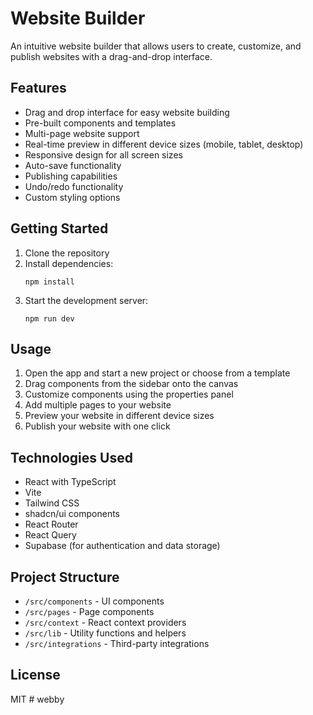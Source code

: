 
# Website Builder

An intuitive website builder that allows users to create, customize, and publish websites with a drag-and-drop interface.

## Features

- Drag and drop interface for easy website building
- Pre-built components and templates
- Multi-page website support
- Real-time preview in different device sizes (mobile, tablet, desktop)
- Responsive design for all screen sizes
- Auto-save functionality
- Publishing capabilities
- Undo/redo functionality
- Custom styling options

## Getting Started

1. Clone the repository
2. Install dependencies:
   ```
   npm install
   ```
3. Start the development server:
   ```
   npm run dev
   ```

## Usage

1. Open the app and start a new project or choose from a template
2. Drag components from the sidebar onto the canvas
3. Customize components using the properties panel
4. Add multiple pages to your website
5. Preview your website in different device sizes
6. Publish your website with one click

## Technologies Used

- React with TypeScript
- Vite
- Tailwind CSS
- shadcn/ui components
- React Router
- React Query
- Supabase (for authentication and data storage)

## Project Structure

- `/src/components` - UI components
- `/src/pages` - Page components
- `/src/context` - React context providers
- `/src/lib` - Utility functions and helpers
- `/src/integrations` - Third-party integrations

## License

MIT
#   w e b b y 
 
 
